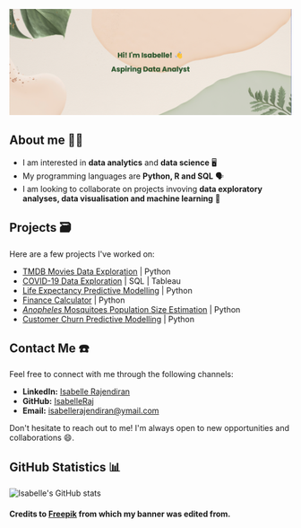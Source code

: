 [![MasterHead](banner.png)](https://github.com/IsabelleRaj)
## About me 👋🏾

- I am interested in **data analytics** and **data science** 🖥️
- My programming languages are **Python, R and SQL** 🗣️
- I am looking to collaborate on projects invoving **data exploratory analyses, data visualisation and machine learning** 👯

## Projects 🗃️

Here are a few projects I've worked on:

- [TMDB Movies Data Exploration](https://github.com/IsabelleRaj/TMDB-Movies-Data-Exploration) | Python
- [COVID-19 Data Exploration](https://github.com/IsabelleRaj/COVID-19-Exploration) | SQL | Tableau
- [Life Expectancy Predictive Modelling](https://github.com/IsabelleRaj/Life-Expectancy-Prediction) | Python
- [Finance Calculator](https://github.com/IsabelleRaj/finance-calculator) | Python
- [_Anopheles_ Mosquitoes Population Size Estimation](https://github.com/IsabelleRaj/Anopheles-Population-Size) | Python
- [Customer Churn Predictive Modelling](https://github.com/IsabelleRaj/Swan-Consulting) | Python

## Contact Me ☎️

Feel free to connect with me through the following channels:

- **LinkedIn:** [Isabelle Rajendiran](https://www.linkedin.com/in/isabelle-rajendiran/)
- **GitHub:** [IsabelleRaj](https://github.com/IsabelleRaj)
- **Email:** [isabellerajendiran@ymail.com](mailto:isabellerajendiran@ymail.com)

Don't hesitate to reach out to me! I'm always open to new opportunities and collaborations 😄.

## GitHub Statistics 📊
![Isabelle's GitHub stats](https://github-readme-stats.vercel.app/api?username=IsabelleRaj&show_icons=true&theme=moltack)

#### Credits to [Freepik](https://www.freepik.com/) from which my banner was edited from.

